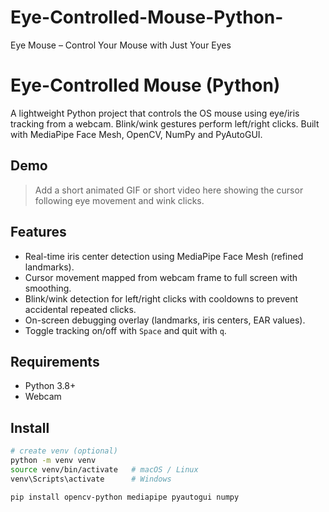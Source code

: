 # Eye-Controlled-Mouse-Python-
Eye Mouse – Control Your Mouse with Just Your Eyes

# Eye-Controlled Mouse (Python)

A lightweight Python project that controls the OS mouse using eye/iris tracking from a webcam. Blink/wink gestures perform left/right clicks. Built with MediaPipe Face Mesh, OpenCV, NumPy and PyAutoGUI.

## Demo
> Add a short animated GIF or short video here showing the cursor following eye movement and wink clicks.

## Features
- Real-time iris center detection using MediaPipe Face Mesh (refined landmarks).
- Cursor movement mapped from webcam frame to full screen with smoothing.
- Blink/wink detection for left/right clicks with cooldowns to prevent accidental repeated clicks.
- On-screen debugging overlay (landmarks, iris centers, EAR values).
- Toggle tracking on/off with `Space` and quit with `q`.

## Requirements
- Python 3.8+
- Webcam

## Install
```bash
# create venv (optional)
python -m venv venv
source venv/bin/activate   # macOS / Linux
venv\Scripts\activate      # Windows

pip install opencv-python mediapipe pyautogui numpy
